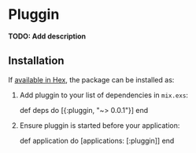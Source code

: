 # Pluggin

**TODO: Add description**

## Installation

If [available in Hex](https://hex.pm/docs/publish), the package can be installed as:

  1. Add pluggin to your list of dependencies in `mix.exs`:

        def deps do
          [{:pluggin, "~> 0.0.1"}]
        end

  2. Ensure pluggin is started before your application:

        def application do
          [applications: [:pluggin]]
        end

